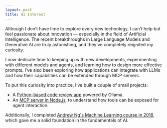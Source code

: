 ```yaml
---
layout: post
title: AI Interest
---
```

  
Although I don’t have time to explore every new technology, I can’t help but feel passionate about innovation — especially in the field of Artificial Intelligence. The recent breakthroughs in Large Language Models and Generative AI are truly astonishing, and they’ve completely reignited my curiosity.

I now dedicate time to keeping up with new developments, experimenting with different models and agents, and learning how to design more effective prompts. I’ve also been exploring how applications can integrate with LLMs and how their capabilities can be extended through MCP servers.

To put this curiosity into practice, I’ve built a couple of small projects:

* A [Python-based code review app](https://github.com/alexcuesta/code-review-app) powered by Ollama.
* An [MCP server in Node.js](https://github.com/alexcuesta/devcontext), to understand how tools can be exposed for agent interaction.

Additionally, I completed [Andrew Ng's Machine Learning course in 2018](https://www.coursera.org/account/accomplishments/verify/KDAEHMZ8P9WR), which gave me a solid foundation in the fundamentals of AI.